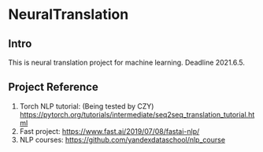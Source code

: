 # NeuralTranslation
## Intro
This is neural translation project for machine learning. Deadline 2021.6.5.
## Project Reference
1. Torch NLP tutorial: (Being tested by CZY) https://pytorch.org/tutorials/intermediate/seq2seq_translation_tutorial.html
2. Fast project: https://www.fast.ai/2019/07/08/fastai-nlp/
3. NLP courses: https://github.com/yandexdataschool/nlp_course

